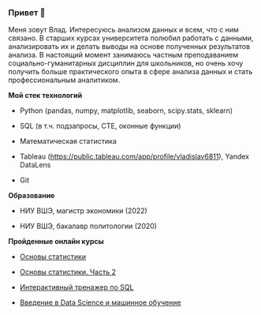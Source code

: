 ### Привет :wave:

Меня зовут Влад. Интересуюсь анализом данных и всем, что с ним связано. В старших курсах университета полюбил работать с данными, анализировать их и делать выводы на основе полученных результатов анализа. В настоящий момент занимаюсь частным преподаванием социально-гуманитарных дисциплин для школьников, но очень хочу получить больше практического опыта в сфере анализа данных и стать профессиональным аналитиком. 

**Мой стек технологий**

* Python (pandas, numpy, matplotlib, seaborn, scipy.stats, sklearn)

* SQL (в т.ч. подзапросы, CTE, оконные функции) 

* Математическая статистика

* Tableau (https://public.tableau.com/app/profile/vladislav6811), Yandex DataLens

* Git


**Образование**

* НИУ ВШЭ, магистр экономики (2022) 

* НИУ ВШЭ, бакалавр политологии (2020)


**Пройденные онлайн курсы**

* [Основы статистики](https://stepik.org/cert/1346308)

* [Основы статистики. Часть 2](https://stepik.org/cert/1606122)

* [Интерактивный тренажер по SQL](https://stepik.org/cert/1156113)

* [Введение в Data Science и машинное обучение](https://stepik.org/cert/1628989)


